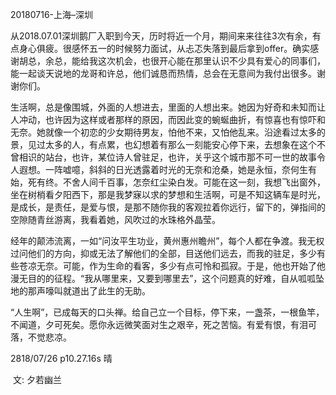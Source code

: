 20180716-上海–深圳

从2018.07.01深圳鹅厂入职到今天，历时将近一个月，期间来来往往3次有余，有点身心俱疲。很感怀五一的时候努力面试，从忐忑失落到最后拿到offer。确实感谢胡总，余总，能给我这次机会，也很开心能在那里认识不少具有爱心的同事们，能一起谈天说地的龙哥和许总，他们诚恳而热情，总会在无意间为我付出很多。谢谢你们。

生活啊，总是像围城，外面的人想进去，里面的人想出来。她因为好奇和未知而让人冲动，也许因为这样或者那样的原因，而因此变的蜿蜒曲折，有惊喜也有惊吓和无奈。她就像一个初恋的少女期待男友，怕他不来，又怕他乱来。沿途看过太多的景，见过太多的人，有点累，也幻想着有那么一刻能安心停下来，去想象在这个不曾相识的站台，也许，某位诗人曾驻足，也许，关乎这个城市那不可一世的故事令人遐想。一阵嘘噫，斜斜的日光透露着时光的无奈和沧桑，她是永恒，奈何生有始，死有终。不舍人间千百事，怎奈红尘染白发。可能在这一刻，我想飞出窗外，坐在树梢看夕阳西下，那是我梦寐以求的梦想和生活啊，可是不知这辆车是时光，是成长，是责任，是爱与恨，是那不随你我的客观拉着你远行，留下的，弹指间的空隙随青丝游离，我看着她，风吹过的水珠格外晶莹。

经年的颠沛流离，一如“问汝平生功业，黄州惠州瞻州”，每个人都在争渡。我无权过问他们的方向，抑或无法了解他们的全部，目送他们远去，而我的驻足，多少有些苍凉无奈。可能，作为生命的看客，多少有点可怜和孤寂。于是，他也开始了他漫无目的的征程。“我从哪里来，又要到哪里去”，这个问题真的好难，自从呱呱坠地的那声嚎叫就道出了此生的无助。

“人生啊”，已成每天的口头禅。给自己立一个目标，停下来，一盏茶，一根鱼竿，不闻道，夕可死矣。愿你永远微笑面对生之艰辛，死之苦恼。有爱有恨，有泪可落，不觉悲凉。

2818/07/26  p10.27.16s 晴

​                                                             													 文: 夕若幽兰